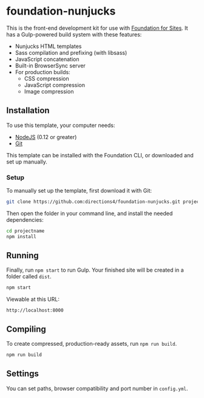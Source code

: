 # foundation-nunjucks

This is the front-end development kit for use with [Foundation for Sites](http://foundation.zurb.com/sites). It has a Gulp-powered build system with these features:

- Nunjucks HTML templates
- Sass compilation and prefixing (with libsass)
- JavaScript concatenation
- Built-in BrowserSync server
- For production builds:
  - CSS compression
  - JavaScript compression
  - Image compression

## Installation

To use this template, your computer needs:

- [NodeJS](https://nodejs.org/en/) (0.12 or greater)
- [Git](https://git-scm.com/)

This template can be installed with the Foundation CLI, or downloaded and set up manually.

### Setup

To manually set up the template, first download it with Git:

```bash
git clone https://github.com:directions4/foundation-nunjucks.git projectname
```

Then open the folder in your command line, and install the needed dependencies:

```bash
cd projectname
npm install
```

## Running
Finally, run `npm start` to run Gulp. Your finished site will be created in a folder called `dist`.

```bash
npm start
```

Viewable at this URL:

```
http://localhost:8000
```

## Compiling

To create compressed, production-ready assets, run `npm run build`.

```bash
npm run build
```

## Settings

You can set paths, browser compatibility and port number in `config.yml`.
